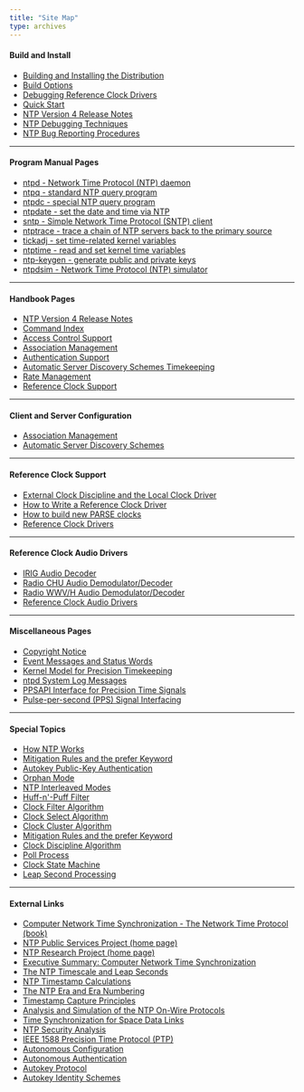 ```yaml
---
title: "Site Map"
type: archives
---
```


#### Build and Install

* [Building and Installing the Distribution](/archives/4.2.8-series/build)
* [Build Options](/archives/4.2.8-series/config)
* [Debugging Reference Clock Drivers](/archives/4.2.8-series/rdebug)
* [Quick Start](/archives/4.2.8-series/quick)
* [NTP Version 4 Release Notes](/archives/4.2.8-series/release)
* [NTP Debugging Techniques](/archives/4.2.8-series/debug)
* [NTP Bug Reporting Procedures](/archives/4.2.8-series/bugs)

* * *

#### Program Manual Pages

* [ntpd - Network Time Protocol (NTP) daemon](/archives/4.2.8-series/ntpd)
* [ntpq - standard NTP query program](/archives/4.2.8-series/ntpq)
* [ntpdc - special NTP query program](/archives/4.2.8-series/ntpdc)
* [ntpdate - set the date and time via NTP](/archives/4.2.8-series/ntpdate)
* [sntp - Simple Network Time Protocol (SNTP) client](/archives/4.2.8-series/sntp)
* [ntptrace - trace a chain of NTP servers back to the primary source](/archives/4.2.8-series/ntptrace)
* [tickadj - set time-related kernel variables](/archives/4.2.8-series/tickadj)
* [ntptime - read and set kernel time variables](/archives/4.2.8-series/ntptime)
* [ntp-keygen - generate public and private keys](/archives/4.2.8-series/keygen)
* [ntpdsim - Network Time Protocol (NTP) simulator](/archives/4.2.8-series/ntpdsim)

* * *

#### Handbook Pages

* [NTP Version 4 Release Notes](/archives/4.2.8-series/release)
* [Command Index](/archives/4.2.8-series/comdex)
* [Access Control Support](/archives/4.2.8-series/access)
* [Association Management](/archives/4.2.8-series/assoc)
* [Authentication Support](/archives/4.2.8-series/authentic)
* [Automatic Server Discovery Schemes Timekeeping](/archives/4.2.8-series/discover)
* [Rate Management](/archives/4.2.8-series/rate)
* [Reference Clock Support](/archives/4.2.8-series/refclock)

* * *

#### Client and Server Configuration

* [Association Management](/archives/4.2.8-series/assoc)
* [Automatic Server Discovery Schemes](/archives/4.2.8-series/discover)

* * *

#### Reference Clock Support

* [External Clock Discipline and the Local Clock Driver](/archives/4.2.8-series/extern)
* [How to Write a Reference Clock Driver](/archives/4.2.8-series/howto)
* [How to build new PARSE clocks](/archives/4.2.8-series/parsenew)
* [Reference Clock Drivers](/archives/4.2.8-series/refclock)

* * *

#### Reference Clock Audio Drivers

* [IRIG Audio Decoder](/archives/drivers/driver6)
* [Radio CHU Audio Demodulator/Decoder](/archives/drivers/driver7)
* [Radio WWV/H Audio Demodulator/Decoder](/archives/drivers/driver36)
* [Reference Clock Audio Drivers](/archives/4.2.8-series/audio)

* * *

#### Miscellaneous Pages

* [Copyright Notice](/archives/4.2.8-series/copyright)
* [Event Messages and Status Words](/archives/4.2.8-series/decode)
* [Kernel Model for Precision Timekeeping](/archives/4.2.8-series/kern)
* [ntpd System Log Messages](/archives/4.2.8-series/msyslog)
* [PPSAPI Interface for Precision Time Signals](/archives/4.2.8-series/kernpps)
* [Pulse-per-second (PPS) Signal Interfacing](/archives/4.2.8-series/pps)

* * *

#### Special Topics

* [How NTP Works](/archives/4.2.8-series/warp)
* [Mitigation Rules and the prefer Keyword](/archives/4.2.8-series/prefer)
* [Autokey Public-Key Authentication](/archives/4.2.8-series/autokey)
* [Orphan Mode](/archives/4.2.8-series/orphan)
* [NTP Interleaved Modes](/archives/4.2.8-series/xleave)
* [Huff-n'-Puff Filter](/archives/4.2.8-series/huffpuff)
* [Clock Filter Algorithm](/archives/4.2.8-series/filter)
* [Clock Select Algorithm](/archives/4.2.8-series/select)
* [Clock Cluster Algorithm](/archives/4.2.8-series/cluster)
* [Mitigation Rules and the prefer Keyword](/archives/4.2.8-series/prefer)
* [Clock Discipline Algorithm](/archives/4.2.8-series/discipline)
* [Poll Process](/archives/4.2.8-series/poll)
* [Clock State Machine](/archives/4.2.8-series/clock)
* [Leap Second Processing](/archives/4.2.8-series/leap)

* * *

#### External Links

* [Computer Network Time Synchronization - The Network Time Protocol (book)](http://www.eecis.udel.edu/~mills/book.html)
* [NTP Public Services Project (home page)](http://www.ntp.org/index.html)
* [NTP Research Project (home page)](http://www.eecis.udel.edu/~mills/ntp.html)
* [Executive Summary: Computer Network Time Synchronization](http://www.eecis.udel.edu/~mills/exec.html)
* [The NTP Timescale and Leap Seconds](http://www.eecis.udel.edu/~mills/leap.html)
* [NTP Timestamp Calculations](http://www.eecis.udel.edu/~mills/time.html)
* [The NTP Era and Era Numbering](http://www.eecis.udel.edu/~mills/y2k.html)
* [Timestamp Capture Principles](http://www.eecis.udel.edu/~mills/stamp.html)
* [Analysis and Simulation of the NTP On-Wire Protocols](http://www.eecis.udel.edu/~mills/onwire.html)
* [Time Synchronization for Space Data Links](http://www.eecis.udel.edu/~mills/proximity.html)
* [NTP Security Analysis](http://www.eecis.udel.edu/~mills/security.html)
* [IEEE 1588 Precision Time Protocol (PTP)](http://www.eecis.udel.edu/~mills/ptp.html)
* [Autonomous Configuration](http://www.eecis.udel.edu/~mills/autocfg.html)
* [Autonomous Authentication](http://www.eecis.udel.edu/~mills/autokey.html)
* [Autokey Protocol](http://www.eecis.udel.edu/~mills/proto.html)
* [Autokey Identity Schemes](http://www.eecis.udel.edu/~mills/ident.html)